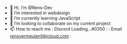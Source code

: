 - 👋 Hi, I’m @Rens-Dev
- 👀 I’m interested in webdesign
- 🌱 I’m currently learning JavaScript
- 💞️ I’m looking to collaborate on my current project
- 📫 How to reach me : Discord Loading...#0350 : : Email rensvermeulen1@icloud.com :

<!---
Rens-Dev/Rens-Dev is a ✨ special ✨ repository because its `README.md` (this file) appears on your GitHub profile.
You can click the Preview link to take a look at your changes.
--->
